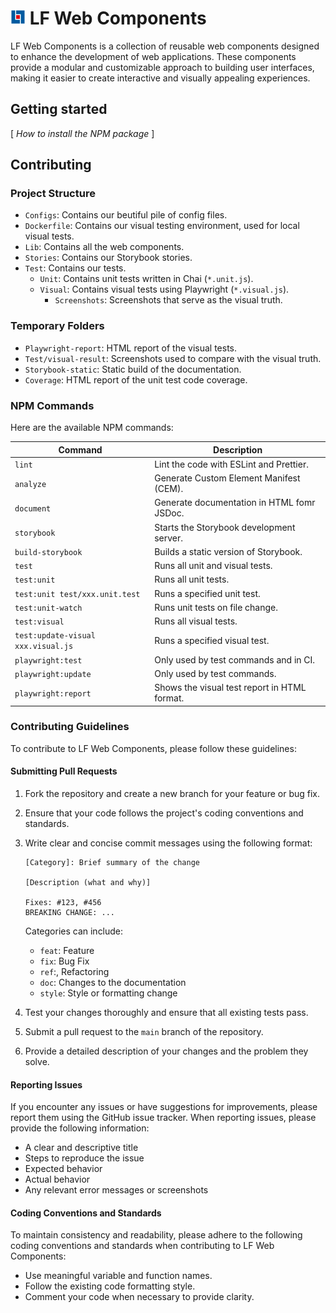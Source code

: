 # <img src="https://github.com/LF-digitala-kanaler/favicon/blob/master/icon.svg" width="24"> LF Web Components

LF Web Components is a collection of reusable web components designed to enhance the development of web applications. These components provide a modular and customizable approach to building user interfaces, making it easier to create interactive and visually appealing experiences.

## Getting started

[ _How to install the NPM package_ ]

## Contributing

### Project Structure

- `Configs`: Contains our beutiful pile of config files.
- `Dockerfile`: Contains our visual testing environment, used for local visual tests.
- `Lib`: Contains all the web components.
- `Stories`: Contains our Storybook stories.
- `Test`: Contains our tests.
  - `Unit`: Contains unit tests written in Chai (`*.unit.js`).
  - `Visual`: Contains visual tests using Playwright (`*.visual.js`).
    - `Screenshots`: Screenshots that serve as the visual truth.

### Temporary Folders

- `Playwright-report`: HTML report of the visual tests.
- `Test/visual-result`: Screenshots used to compare with the visual truth.
- `Storybook-static`: Static build of the documentation.
- `Coverage`: HTML report of the unit test code coverage.

### NPM Commands

Here are the available NPM commands:

| Command                            | Description                                  |
| ---------------------------------- | -------------------------------------------- |
| `lint`                             | Lint the code with ESLint and Prettier.      |
| `analyze`                          | Generate Custom Element Manifest (CEM).      |
| `document`                         | Generate documentation in HTML fomr JSDoc.   |
| `storybook`                        | Starts the Storybook development server.     |
| `build-storybook`                  | Builds a static version of Storybook.        |
| `test`                             | Runs all unit and visual tests.              |
| `test:unit`                        | Runs all unit tests.                         |
| `test:unit test/xxx.unit.test`     | Runs a specified unit test.                  |
| `test:unit-watch`                  | Runs unit tests on file change.              |
| `test:visual`                      | Runs all visual tests.                       |
| `test:update-visual xxx.visual.js` | Runs a specified visual test.                |
| `playwright:test`                  | Only used by test commands and in CI.        |
| `playwright:update`                | Only used by test commands.                  |
| `playwright:report`                | Shows the visual test report in HTML format. |

### Contributing Guidelines

To contribute to LF Web Components, please follow these guidelines:

#### Submitting Pull Requests

1. Fork the repository and create a new branch for your feature or bug fix.
2. Ensure that your code follows the project's coding conventions and standards.
3. Write clear and concise commit messages using the following format:

   ```
   [Category]: Brief summary of the change

   [Description (what and why)]

   Fixes: #123, #456
   BREAKING CHANGE: ...
   ```

   Categories can include:

   - `feat`: Feature
   - `fix`: Bug Fix
   - `ref`:, Refactoring
   - `doc`: Changes to the documentation
   - `style`: Style or formatting change

4. Test your changes thoroughly and ensure that all existing tests pass.
5. Submit a pull request to the `main` branch of the repository.
6. Provide a detailed description of your changes and the problem they solve.

#### Reporting Issues

If you encounter any issues or have suggestions for improvements, please report them using the GitHub issue tracker. When reporting issues, please provide the following information:

- A clear and descriptive title
- Steps to reproduce the issue
- Expected behavior
- Actual behavior
- Any relevant error messages or screenshots

#### Coding Conventions and Standards

To maintain consistency and readability, please adhere to the following coding conventions and standards when contributing to LF Web Components:

- Use meaningful variable and function names.
- Follow the existing code formatting style.
- Comment your code when necessary to provide clarity.

